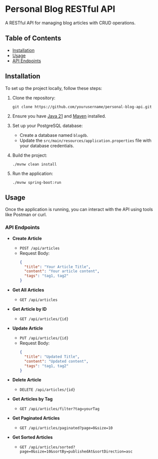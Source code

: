 # Personal Blog RESTful API

A RESTful API for managing blog articles with CRUD operations.

## Table of Contents

- [Installation](#installation)
- [Usage](#usage)
- [API Endpoints](#api-endpoints)
  
## Installation

To set up the project locally, follow these steps:

1. Clone the repository:
   ```
   git clone https://github.com/yourusername/personal-blog-api.git
   ```

2. Ensure you have [Java 21](https://www.oracle.com/java/technologies/javase/jdk21-archive-downloads.html) and [Maven](https://maven.apache.org/download.cgi) installed.

3. Set up your PostgreSQL database:
    - Create a database named `blogdb`.
    - Update the `src/main/resources/application.properties` file with your database credentials.

4. Build the project:
   ```
   ./mvnw clean install
   ```

5. Run the application:
   ```
   ./mvnw spring-boot:run
   ```

## Usage

Once the application is running, you can interact with the API using tools like Postman or curl.

### API Endpoints

- **Create Article**
    - `POST /api/articles`
    - Request Body:
      ```json
      {
        "title": "Your Article Title",
        "content": "Your article content",
        "tags": "tag1, tag2"
      }
      ```

- **Get All Articles**
    - `GET /api/articles`

- **Get Article by ID**
    - `GET /api/articles/{id}`

- **Update Article**
    - `PUT /api/articles/{id}`
    - Request Body:
      ```json
      {
        "title": "Updated Title",
        "content": "Updated content",
        "tags": "tag1, tag2"
      }
      ```

- **Delete Article**
    - `DELETE /api/articles/{id}`

- **Get Articles by Tag**
    - `GET /api/articles/filter?tag=yourTag`

- **Get Paginated Articles**
    - `GET /api/articles/paginated?page=0&size=10`

- **Get Sorted Articles**
    - `GET /api/articles/sorted?page=0&size=10&sortBy=publishedAt&sortDirection=asc`
